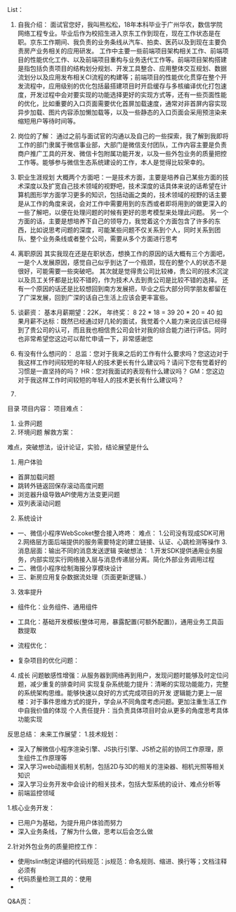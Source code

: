List：
1. 自我介绍：
面试官您好，我叫熊松松，18年本科毕业于广州华农，数信学院网络工程专业。毕业后作为校招生进入京东工作到现在，现在工作状态是在职。京东工作期间、我负责的业务条线从汽车、拍卖、医药以及到现在主要负责房产业务相关的应用研发。
工作中主要一些前端项目架构相关工作、前端项目的性能优化工作、以及前端项目重构与业务迭代工作等。前端项目架构搭建是指包括负责项目的结构划分规划、开发工具整合、应用整体交互规划、数据流划分以及应用发布相关CI流程的构建等；前端项目的性能优化贯穿在整个开发流程中，应用级别的优化包括最搭建项目时开启缓存与多核编译优化打包速度，开发过程中会对要实现的功能选择更好的实现方式等，还有一些页面性能的优化，比如重要的入口页面需要优化首屏加载速度，通常对非首屏内容实现异步加载、图片内容添加懒加载等，以及一些静态的入口页面会采用预渲染来缩短用户等待时间等。

2. 岗位的了解：
通过之前与面试官的沟通以及自己的一些探索，我了解到我即将工作的部门隶属于微信事业部，大部门是微信支付团队，工作内容主要是负责商户推广工具的开发、微信卡包附属功能开发，以及一些外包业务的质量把控工作等。能够参与微信生态系统建设的工作，本人是觉得比较荣幸的。

3. 职业生涯规划
大概两个方面吧：一是技术方面，主要是培养自己某些方面的技术深度以及扩宽自己技术领域的视野吧，技术深度的话具体来说的话希望在计算机图形学方面学习更多的知识，包括动画之类的，技术领域的视野的话主要是从工作的角度来说，会对工作中需要用到的东西或者即将用到的做更深入的一些了解吧，以便在处理问题的时候有更好的思考模型来处理此问题。
另一个方面的话，主要是想培养下自己的领导力，我觉着这个方面包含了许多的东西，比如说思考问题的深度，可能某些问题不仅关系到个人，同时关系到团队、整个业务条线或者整个公司，需要从多个方面进行思考

4. 离职原因
其实我现在还是在职状态，想换工作的原因的话大概有三个方面吧，
一是个人发展原因，感觉自己似乎到达了一个瓶颈，现在的整个人的状态不是很好，可能需要一些突破吧。
其次就是觉得贵公司比较棒，贵公司的技术沉淀以及员工关怀都是比较不错的，作为技术人去到贵公司是比较不错的选择。
还有一个原因的话还是比较想回到南方发展把，毕业之后大部分同学朋友都留在了广深发展，回到广深的话自己生活上应该会更丰富些。

5. 谈薪资：
基本月薪期望：22K，
年终奖： 8   22 \* 18 = 39  20 \* 20 = 40
如果月薪不达标：既然已经通过好几轮的面试，我觉着个人能力来说应该已经得到了贵公司的认可，而且我也相信贵公司会针对我的综合能力进行评估。同时也非常希望您这边可以帮忙申请一下，非常感谢您



6. 有没有什么想问的：
总监：您对于我来之后的工作有什么要求吗？您这边对于我这样工作时间较短的年轻人的技术更长有什么建议吗？请问下您有觉着好的习惯是一直坚持的吗？
HR：您对我面试的表现有什么建议吗？
GM：您这边对于我这样工作时间较短的年轻人的技术更长有什么建议吗？


7. 

目录
项目内容：
项目难点：
1. 业界问题
2. 环境问题
解救方案：


难点，突破想法，设计论证，实验，结论展望是什么

1. 用户体验
 * 首屏加载问题
 * 跳转外链返回保存滚动高度问题
 * 浏览器升级导致API使用方法变更问题
 * 双列表滚动问题

2. 系统设计
 * 一、微信小程序WebScoket整合接入咚咚：
    难点：
    1.公司没有现成SDK可用
    2.网络层方面后端提供的服务需要特定的建立链接、认证、心跳检测等操作
    3.消息层面：输出不同的消息发送逻辑
    突破想法：
    1.开发SDK提供通用业务服务，内部实现实行网络接入层与消息传递层分离。简化外部业务调用过程
 * 二、微信小程序绘制海报分享模块设计
 * 三、新房应用复杂数据流处理（页面更新逻辑、）
 

3. 效率提升
  * 组件化：业务组件、通用组件
  * 工具化：基础开发模板(整体可用，暴露配置(可额外配置))，通用业务工具函数提取
  * 流程优化：

* 复杂项目的优化问题：

4. 成长
问题敏感性增强：从服务器到网络再到用户，发现问题时能够及时定位问题，减少重复的排查时间
实现复杂系统能力提升：清晰的实现功能能力，完整的系统架构思维。能够快速以良好的方式完成项目的开发
逻辑能力更上一层楼：对于事件思维方式的提升，学会从不同角度考虑问题。更加注重生活工作中自我价值的体现
个人责任提升：当负责具体项目时会从更多的角度思考具体功能实现





反思总结：
未来工作展望：
1.技术规划：
  * 深入了解微信小程序渲染引擎、JS执行引擎、JS桥之前的协同工作原理，原生组件工作原理等
  * 深入学习web动画相关机制，包括2D与3D的相关的渲染器、相机光照等相关知识
  * 深入学习业务开发中会设计的相关技术，包括大型系统的设计、难点分析等
  * 前端监控领域

1.核心业务开发：
  * 已用户为基础，为提升用户体验而努力
  * 深入业务条线，了解为什么做，思考以后会怎么做

2.针对外包业务的质量把控工作：
  * 使用tslint制定详细的代码规范：js规范：命名规则、缩进、换行等；文档注释必须有
  * 代码质量检测工具的：使用
  * 



Q&A页：



